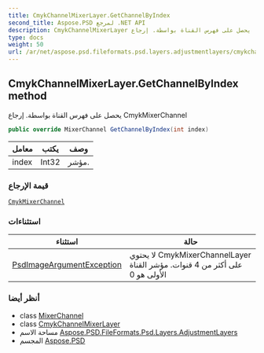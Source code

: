 ```yaml
---
title: CmykChannelMixerLayer.GetChannelByIndex
second_title: Aspose.PSD لمرجع .NET API
description: CmykChannelMixerLayer طريقة. يحصل على فهرس القناة بواسطة. إرجاع CmykMixerChannel
type: docs
weight: 50
url: /ar/net/aspose.psd.fileformats.psd.layers.adjustmentlayers/cmykchannelmixerlayer/getchannelbyindex/
---
```

## CmykChannelMixerLayer.GetChannelByIndex method

يحصل على فهرس القناة بواسطة. إرجاع CmykMixerChannel

```csharp
public override MixerChannel GetChannelByIndex(int index)
```

| معامل | يكتب | وصف |
| --- | --- | --- |
| index | Int32 | مؤشر. |

### قيمة الإرجاع

[`CmykMixerChannel`](../../cmykmixerchannel/)

### استثناءات

| استثناء | حالة |
| --- | --- |
| [PsdImageArgumentException](../../../aspose.psd.coreexceptions.imageformats/psdimageargumentexception/) | لا يحتوي CmykMixerChannelLayer على أكثر من 4 قنوات. مؤشر القناة الأولى هو 0 |

### أنظر أيضا

* class [MixerChannel](../../mixerchannel/)
* class [CmykChannelMixerLayer](../)
* مساحة الاسم [Aspose.PSD.FileFormats.Psd.Layers.AdjustmentLayers](../../cmykchannelmixerlayer/)
* المجسم [Aspose.PSD](../../../)


